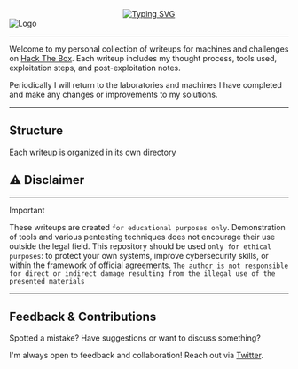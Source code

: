 <div align="center">
 <a href="https://git.io/typing-svg"><img src="https://readme-typing-svg.demolab.com?font=Fira+Code&pause=1000&color=1EF718&center=true&vCenter=true&width=435&lines=%F0%9D%97%9B%F0%9D%97%AE%F0%9D%97%B0%F0%9D%97%B8+%F0%9D%97%A7%F0%9D%97%B5%F0%9D%97%B2+%F0%9D%97%95%F0%9D%97%BC%F0%9D%98%85+%F0%9D%97%AA%F0%9D%97%BF%F0%9D%97%B6%F0%9D%98%81%F0%9D%97%B2%F0%9D%98%82%F0%9D%97%BD%F0%9D%98%80" alt="Typing SVG" /></a>
</div>

<img src="./screenshots/hackthebox_logo.png" alt="Logo"/>

---
Welcome to my personal collection of writeups for machines and challenges on [Hack The Box](https://hackthebox.com/).
Each writeup includes my thought process, tools used, exploitation steps, and post-exploitation notes.

Periodically I will return to the laboratories and machines I have completed and make any changes or improvements to my solutions.

---

## Structure

Each writeup is organized in its own directory


## ⚠️ Disclaimer

---
> [!IMPORTANT]
> These writeups are created `for educational purposes only`. Demonstration of tools and various pentesting techniques does not encourage their use outside the legal field.
This repository should be used `only for ethical purposes`: to protect your own systems, improve cybersecurity skills, or within the framework of official agreements.
`The author is not responsible for direct or indirect damage resulting from the illegal use of the presented materials`

---

## Feedback & Contributions

Spotted a mistake? Have suggestions or want to discuss something?

I'm always open to feedback and collaboration!
Reach out via [Twitter](https://x.com/sonyaflower995).
